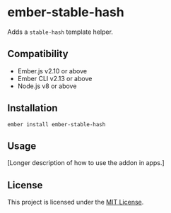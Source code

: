 ember-stable-hash
==============================================================================

Adds a `stable-hash` template helper.


Compatibility
------------------------------------------------------------------------------

* Ember.js v2.10 or above
* Ember CLI v2.13 or above
* Node.js v8 or above


Installation
------------------------------------------------------------------------------

```
ember install ember-stable-hash
```


Usage
------------------------------------------------------------------------------

[Longer description of how to use the addon in apps.]


License
------------------------------------------------------------------------------

This project is licensed under the [MIT License](LICENSE.md).
